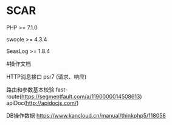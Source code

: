 # SCAR 

PHP >= 7.1.0

swoole >= 4.3.4

SeasLog >= 1.8.4



#操作文档
 
HTTP消息接口 psr7 (请求、响应) 

路由和参数基本校验 fast-route(https://segmentfault.com/a/1190000014508613) apiDoc(http://apidocjs.com/)

DB操作数据 https://www.kancloud.cn/manual/thinkphp5/118058

